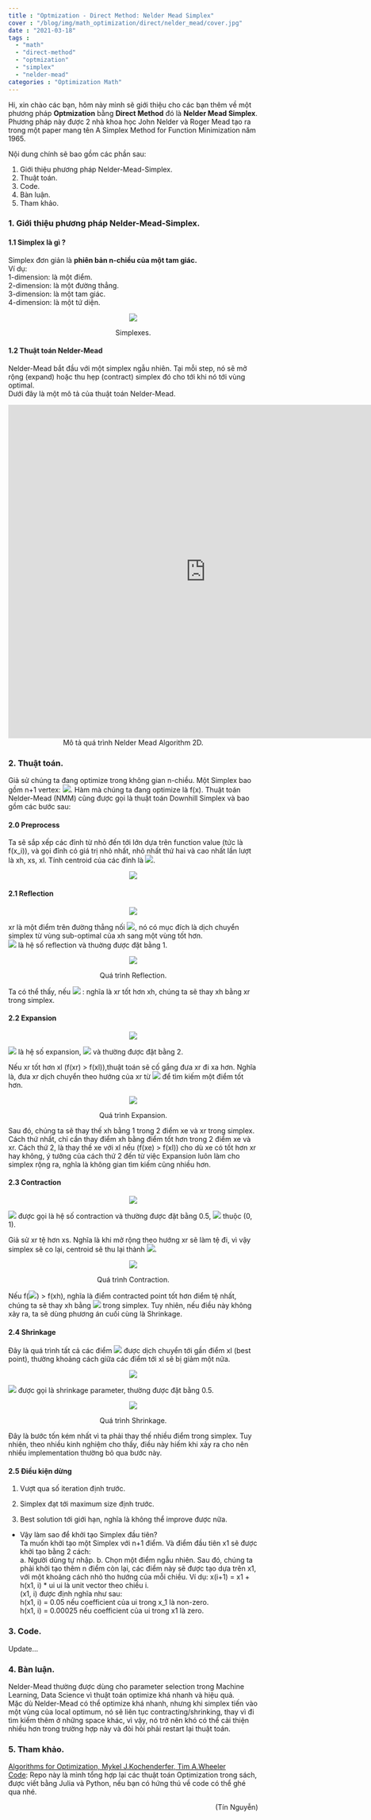 ```yaml
---
title : "Optmization - Direct Method: Nelder Mead Simplex"
cover : "/blog/img/math_optimization/direct/nelder_mead/cover.jpg"
date : "2021-03-18"
tags : 
  - "math"
  - "direct-method"
  - "optmization"
  - "simplex"
  - "nelder-mead"
categories : "Optimization Math"
---
```


Hi, xin chào các bạn, hôm này mình sẽ giới thiệu cho các bạn thêm về một phương pháp <b>Optmization</b> bằng <b>Direct Method</b> đó là <b>Nelder Mead Simplex</b>. Phương pháp này được 2 nhà khoa học John Nelder và Roger Mead tạo ra trong một paper mang tên A Simplex Method for Function Minimization năm 1965.

Nội dung chính sẽ bao gồm các phần sau: <br/>

1. Giới thiệu phương pháp Nelder-Mead-Simplex.
2. Thuật toán.
3. Code.
4. Bàn luận.
5. Tham khảo.



### 1. Giới thiệu phương pháp Nelder-Mead-Simplex.
#### 1.1 Simplex là gì ?
Simplex đơn giản là <b>phiên bản n-chiều của một tam giác.</b></br>
Ví dụ:<br/>
1-dimension: là một điểm.<br/>
2-dimension: là một đường thẳng.<br/>
3-dimension: là một tam giác.<br/>
4-dimension: là một tứ diện.<br/>
<p align="center">
  <img src="https://github.com/ngthanhtin/blog/blob/master/static/img/math_optimization/direct/nelder_mead/simplexes.jpg?raw=true">
</p>
<div style="text-align: center">Simplexes.</div>

#### 1.2 Thuật toán Nelder-Mead
Nelder-Mead bắt đầu với một simplex ngẫu nhiên. Tại mỗi step, nó sẽ mở rộng (expand) hoặc thu hẹp (contract) simplex đó cho tới khi nó tới vùng optimal.<br/>
Dưới đây là một mô tả của thuật toán Nelder-Mead.

<iframe width="795" height="672" src="https://www.youtube.com/embed/HUqLxHfxWqU" frameborder="0" allow="accelerometer; autoplay; clipboard-write; encrypted-media; gyroscope; picture-in-picture" allowfullscreen>
</iframe>
<div style="text-align: center">Mô tả quá trình Nelder Mead Algorithm 2D.</div>

### 2. Thuật toán.
Giả sử chúng ta đang optimize trong không gian n-chiều. Một Simplex bao gồm n+1 vertex: <img src="https://render.githubusercontent.com/render/math?math=[x_{1}, x_{2}, x_{3},..., x_{n %2B 1}] ">. Hàm mà chúng ta đang optimize là f(x). Thuật toán Nelder-Mead (NMM) cũng được gọi là thuật toán Downhill Simplex và bao gồm các bước sau:

#### 2.0 Preprocess
Ta sẽ sắp xếp các đỉnh từ nhỏ đến tới lớn dựa trên function value (tức là f(x_i)), và gọi đỉnh có giá trị nhỏ nhất, nhỏ nhất thứ hai và cao nhất lần lượt là xh, xs, xl. Tính centroid của các đỉnh là <img src="https://render.githubusercontent.com/render/math?math=\bar{x}">.
<p align="center">
  <img src="https://render.githubusercontent.com/render/math?math=\bar{x} = \frac{1}{n %2B 1}\sum_{i \neq h} x_{i}">
</p>

#### 2.1 Reflection
<p align="center">
  <img src="https://render.githubusercontent.com/render/math?math=xr = \bar{x} %2B \alpha * (\bar{x} - xh)">
</p>
xr là một điểm trên đường thẳng nối <img src="https://render.githubusercontent.com/render/math?math=\bar{x} và xh">, nó có mục đích là dịch chuyển simplex từ vùng sub-optimal của xh sang một vùng tốt hơn.<br/>
<img src="https://render.githubusercontent.com/render/math?math=\alpha > 0"> là hệ số reflection và thuờng được đặt bằng 1.

<p align="center">
  <img src="https://github.com/ngthanhtin/blog/blob/master/static/img/math_optimization/direct/nelder_mead/reflection.png?raw=true">
</p>
<div style="text-align: center">Quá trình Reflection.</div>

Ta có thể thấy, nếu <img src="https://render.githubusercontent.com/render/math?math=f(xs) < f(xr) \leq f(xl)"> : nghĩa là xr tốt hơn xh, chúng ta sẽ thay xh bằng xr trong simplex.

#### 2.2 Expansion
<p align="center">
  <img src="https://render.githubusercontent.com/render/math?math=xe = \bar{x} %2B \beta * (xr - \bar{x})">
</p>
<img src="https://render.githubusercontent.com/render/math?math=\beta > 0"> là hệ số expansion, <img src="https://render.githubusercontent.com/render/math?math=\beta > max(1, alpha)"> và thường được đặt bằng 2.

Nếu xr tốt hơn xl (f(xr) > f(xl)),thuật toán sẽ cố gắng đưa xr đi xa hơn. Nghĩa là, đưa xr dịch chuyển theo hướng của xr từ <img src="https://render.githubusercontent.com/render/math?math=\bar{x}"> để tìm kiếm một điểm tốt hơn.

<p align="center">
  <img src="https://github.com/ngthanhtin/blog/blob/master/static/img/math_optimization/direct/nelder_mead/expansion.png?raw=true">
</p>
<div style="text-align: center">Quá trình Expansion.</div>

Sau đó, chúng ta sẽ thay thế xh bằng 1 trong 2 điểm xe và xr trong simplex. Cách thứ nhất, chỉ cần thay điểm xh bằng điểm tốt hơn trong 2 điểm xe và xr. Cách thứ 2, là thay thế xe với xl nếu (f(xe) > f(xl)) cho dù xe có tốt hơn xr hay không, ý tưởng của cách thứ 2 đến từ việc Expansion luôn làm cho simplex rộng ra, nghĩa là không gian tìm kiếm cũng nhiều hơn.

#### 2.3 Contraction
<p align="center">
  <img src="https://render.githubusercontent.com/render/math?math=xc = \bar{x} %2B \gamma * (xr - \bar{x})">
</p>
<img src="https://render.githubusercontent.com/render/math?math=\gamma"> được gọi là hệ số contraction và thường được đặt bằng 0.5, <img src="https://render.githubusercontent.com/render/math?math=\gamma"> thuộc (0, 1).

Giả sử xr tệ hơn xs. Nghĩa là khi mở rộng theo hướng xr sẽ làm tệ đi, vì vậy simplex sẽ co lại, centroid sẽ thu lại thành <img src="https://render.githubusercontent.com/render/math?math=\bar{x}">.

<p align="center">
  <img src="https://github.com/ngthanhtin/blog/blob/master/static/img/math_optimization/direct/nelder_mead/contraction.png?raw=true">
</p>
<div style="text-align: center">Quá trình Contraction.</div>

Nếu f(<img src="https://render.githubusercontent.com/render/math?math=\bar{x}">) > f(xh), nghĩa là điểm contracted point tốt hơn điểm tệ nhất, chúng ta sẽ thay xh bằng <img src="https://render.githubusercontent.com/render/math?math=\bar{x}"> trong simplex. Tuy nhiên, nếu điều này không xảy ra, ta sẽ dùng phương án cuối cùng là Shrinkage.

#### 2.4 Shrinkage
Đây là quá trình tất cả các điểm <img src="https://render.githubusercontent.com/render/math?math=xj"> được dịch chuyển tới gần điểm xl (best point), thường khoảng cách giữa các điểm tới xl sẽ bị giảm một nửa.

<p align="center">
  <img src="https://render.githubusercontent.com/render/math?math=xj = xl %2B \delta * (xj - xl)">
</p>

<img src="https://render.githubusercontent.com/render/math?math=\delta"> được gọi là shrinkage parameter, thường được đặt bằng 0.5.<br/>


<p align="center">
  <img src="https://github.com/ngthanhtin/blog/blob/master/static/img/math_optimization/direct/nelder_mead/shrinkage.png?raw=true">
</p>
<div style="text-align: center">Quá trình Shrinkage.</div>

Đây là bước tốn kém nhất vì ta phải thay thế nhiều điểm trong simplex. Tuy nhiên, theo nhiều kinh nghiệm cho thấy, điều này hiếm khi xảy ra cho nên nhiều implementation thường bỏ qua bước này.

#### 2.5 Điều kiện dừng
1. Vượt qua số iteration định trước.

2. Simplex đạt tới maximum size định trước.

3. Best solution tới giới hạn, nghĩa là không thể improve được nữa.

* Vậy làm sao để khởi tạo Simplex đầu tiên?<br/>
Ta muốn khởi tạo một Simplex với n+1 điểm. Và điểm đầu tiên x1 sẽ được khởi tạo bằng 2 cách:<br/>
a. Người dùng tự nhập.
b. Chọn một điểm ngẫu nhiên.
Sau đó, chúng ta phải khởi tạo thêm n điểm còn lại, các điểm này sẽ được tạo dựa trên x1, với một khoảng cách nhỏ tho hướng của mỗi chiều. Ví dụ:
x(i+1) = x1 + h(x1, i) * ui
ui là unit vector theo chiều i.<br/>
(x1, i) được định nghĩa như sau:<br/>
h(x1, i) = 0.05 nếu coefficient của ui trong x_1 là non-zero.<br/>
h(x1, i) = 0.00025 nếu coefficient của ui trong x1 là zero.<br/>

### 3. Code.
Update...

### 4. Bàn luận.
Nelder-Mead thường được dùng cho parameter selection trong Machine Learning, Data Science vì thuật toán optimize khá nhanh và hiệu quả.<br/>
Mặc dù Nelder-Mead có thể optimize khá nhanh, nhưng khi simplex tiến vào một vùng của local optimum, nó sẽ liên tục contracting/shrinking, thay vì đi tìm kiếm thêm ở những space khác, vì vậy, nó trở nên khó có thể cải thiện nhiều hơn trong trường hợp này và đòi hỏi phải restart lại thuật toán.

### 5. Tham khảo.
[Algorithms for Optimization, Mykel J.Kochenderfer, Tim A.Wheeler]()<br/>
[Code](https://github.com/ngthanhtin/optimization_algorithm): Repo này là mình tổng hợp lại các thuật toán Optimization trong sách, được viết bằng Julia và Python, nếu bạn có hứng thú về code có thể ghé qua nhé.<br/>

<div style="text-align: right"> (Tín Nguyễn) </div>
